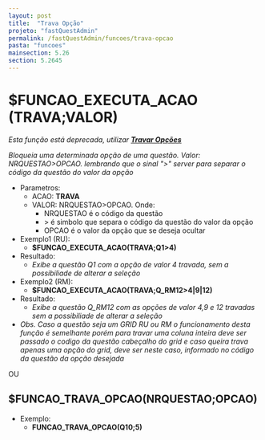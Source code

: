 ```yaml
---
layout: post
title:  "Trava Opção"
projeto: "fastQuestAdmin"
permalink: /fastQuestAdmin/funcoes/trava-opcao
pasta: "funcoes"
mainsection: 5.26
section: 5.2645
---	
```

# $FUNCAO_EXECUTA_ACAO (TRAVA;VALOR)
*Esta função está deprecada, utilizar **<a href="/fastQuestAdmin/funcoesv2/travarOpcoes">Travar Opções</a>***

*Bloqueia uma determinada opção de uma questão. Valor: NRQUESTAO>OPCAO. lembrando que o sinal "\>" server para separar o código da questão do valor da opção*

- Parametros: 
    - ACAO: **TRAVA**
    - VALOR: NRQUESTAO>OPCAO. Onde: 
        - NRQUESTAO é o código da questão
        - \> é simbolo que separa o código da questão do valor da opção
        - OPCAO é o valor da opção que se deseja ocultar
- Exemplo1 (RU):
    - **$FUNCAO_EXECUTA_ACAO(TRAVA;Q1>4)**
- Resultado:
    - *Exibe a questão Q1 com a opção de valor 4 travada, sem a possibiliade de alterar a seleção*
- Exemplo2 (RM):
    - **$FUNCAO_EXECUTA_ACAO(TRAVA;Q_RM12>4\|9\|12)**
- Resultado:
    - *Exibe a questão Q_RM12 com as opções de valor 4,9 e 12 travadas sem a possibiliade de alterar a seleção*
- *Obs. Caso a questão seja um GRID RU ou RM o funcionamento desta função é semelhante porém para travar uma coluna inteira deve ser passado o codigo da questão cabeçalho do grid e caso queira trava apenas uma opção do grid, deve ser neste caso, informado no código da questão da opção desejada*

OU

## $FUNCAO_TRAVA_OPCAO(NRQUESTAO;OPCAO)

- Exemplo:
    - **FUNCAO_TRAVA_OPCAO(Q10;5)**
